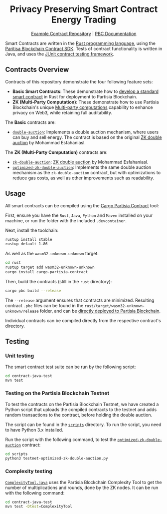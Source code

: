 <div align="center">

# Privacy Preserving Smart Contract Energy Trading

[Example Contract Repository](https://gitlab.com/partisiablockchain/language/example-contracts)
| [PBC Documentation](https://partisiablockchain.gitlab.io/documentation/)

</div>

Smart Contracts are written in the [Rust programming
language](https://rust-lang.org/), using the [Paritisa Blockchain Contract
SDK](https://gitlab.com/partisiablockchain/language/contract-sdk/). Tests of contract
functionality is written in Java, and uses the
[JUnit contract testing framework](https://gitlab.com/partisiablockchain/language/junit-contract-test/).

## Contracts Overview

Contracts of this repository demonstrate the four following feature sets:

- **Basic Smart Contracts**: These demonstrate how to [develop a standard smart
  contract](https://partisiablockchain.gitlab.io/documentation/smart-contracts/introduction-to-smart-contracts.html)
  in Rust for deployment to Partisia Blockchain.
- **ZK (Multi-Party Computation)**: These demonstrate how to use Partisia
  Blockchain's unique [Multi-party
  computations](https://partisiablockchain.gitlab.io/documentation/smart-contracts/zk-smart-contracts/zk-smart-contracts.html)
  capability to enhance privacy on Web3, while retaining full auditability.

The **Basic** contracts are:

- [`double-auction`](./rust/double-auction): Implements a double auction
  mechanism, where users can buy and sell energy. The contract is based
  on the original [ZK double auction](https://github.com/Fontex5/Thesis-Project-MPC-Energy-Trading) 
  by Mohammad Esfahaniasl.

The **ZK (Multi-Party Computation)** contracts are:

- [`zk-double-auction`](./rust/zk-double-auction): [ZK double auction](https://github.com/Fontex5/Thesis-Project-MPC-Energy-Trading) 
  by Mohammad Esfahaniasl.
- [`optimized-zk-double-auction`](./rust/optimized-zk-double-auction): Implements the same
  double auction mechanism as the `zk-double-auction` contract, but with
  optimizations to reduce gas costs, as well as other improvements such as readability.

## Usage

All smart contracts can be compiled using the [Cargo Partisia Contract](https://gitlab.com/partisiablockchain/language/cargo-partisia-contract) tool:

First, ensure you have the `Rust`, `Java`, `Python` and `Maven` installed on your machine, or
run the folder with the included `.devcontainer`.

Next, install the toolchain:
```bash
rustup install stable
rustup default 1.86 
```
As well as the `wasm32-unknown-unknown` target:
```bash
cd rust 
rustup target add wasm32-unknown-unknown 
cargo install cargo-partisia-contract
```
Then, build the contracts (still in the `rust` directory):
```bash
cargo pbc build --release
```

The `--release` argument ensures that contracts are minimized. Resulting
contract `.pbc` files can be found in the `rust/target/wasm32-unknown-unknown/release` folder, and can be
 [directly deployed to Partisia Blockchain](https://partisiablockchain.gitlab.io/documentation/smart-contracts/compile-and-deploy-contracts.html).

Individual contracts can be compiled directly from the respective contract's
directory.

## Testing

### Unit testing

The smart contract test suite can be run by the following script:

```bash
cd contract-java-test 
mvn test
```

### Testing on the Partisia Blockchain Testnet

To test the contracts on the Partisia Blockchain Testnet, we have created a Python script that uploads the
compiled contracts to the testnet and adds random transactions to the contract, before holding the double
auction.

The script can be found in the [`scripts`](./scripts/) directory. To run the script, you need to have Python 3.x installed.

Run the script with the following command, to test the [`optimized-zk-double-auction`](./scripts/testnet-optimized-zk-double-auction.py) contract:

```bash
cd scripts 
python3 testnet-optimized-zk-double-auction.py
```

### Complexity testing

[`ComplexityTool.java`](./contract-java-test/src/test/java/examples/ComplexityTool.java) uses the Partisia Blockchain Complexity Tool to get the number of multiplications and
rounds, done by the ZK nodes. It can be run with the following command:

```bash
cd contract-java-test 
mvn test -Dtest=ComplexityTool
```
